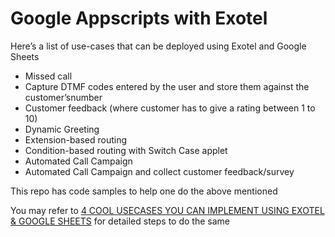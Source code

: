 # Google Appscripts with Exotel

Here’s a list of use-cases that can be deployed using Exotel and Google Sheets
* Missed call
* Capture DTMF codes entered by the user and store them against the customer’snumber
* Customer feedback (where customer has to give a rating between 1 to 10)
* Dynamic Greeting
* Extension-based routing
* Condition-based routing with Switch Case applet
* Automated Call Campaign
* Automated Call Campaign and collect customer feedback/survey

This repo has code samples to help one do the above mentioned

You may refer to [4 COOL USECASES YOU CAN IMPLEMENT USING EXOTEL & GOOGLE SHEETS](https://exotel.com/blog/engineering/google-sheets-exotel/) for detailed steps to do the same
